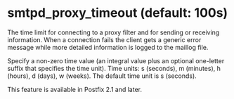 # smtpd_proxy_timeout (default: 100s)

The time limit for connecting to a proxy filter and for sending or
receiving information. When a connection fails the client gets a
generic error message while more detailed information is logged to
the maillog file.



 Specify a non-zero time value (an integral value plus an optional
one-letter suffix that specifies the time unit). Time units: s
(seconds), m (minutes), h (hours), d (days), w (weeks).
The default time unit is s (seconds). 



This feature is available in Postfix 2.1 and later.




